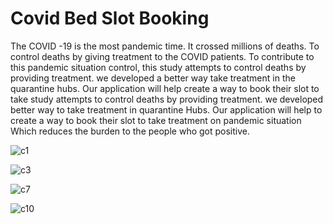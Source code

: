 <h1>Covid Bed Slot Booking</h1>
<p>The  COVID -19  is the most pandemic time.  It crossed millions of deaths. To control deaths by giving treatment to the  COVID  patients. To  contribute to this  pandemic  situation control, this  study  attempts to  control  deaths by providing  treatment. we  developed  a  better  way  take  treatment  in the quarantine hubs. Our  application will help create a way to book their slot to take  study  attempts to  control deaths  by  providing treatment. we developed better  way  to  take  treatment in  quarantine  Hubs. Our  application  will help  to create  a  way  to  book  their slot  to take  treatment on pandemic  situation  Which reduces the burden to the people who got positive.</p>

![c1](https://github.com/VikasKarbail/COVID-19-Critical-Care-Bed-Reservation/assets/117006055/3820bd04-0ffa-4055-bbdc-b8b8b690c736)

![c3](https://github.com/VikasKarbail/COVID-19-Critical-Care-Bed-Reservation/assets/117006055/c0e21c70-66a6-4ecc-b2d0-495116cf0927)

![c7](https://github.com/VikasKarbail/COVID-19-Critical-Care-Bed-Reservation/assets/117006055/7dceb8e5-cdbf-4c05-a27e-0c68b5b701ca)


![c10](https://github.com/VikasKarbail/COVID-19-Critical-Care-Bed-Reservation/assets/117006055/4598896e-50c6-4ab5-a253-84328e2d3f49)
